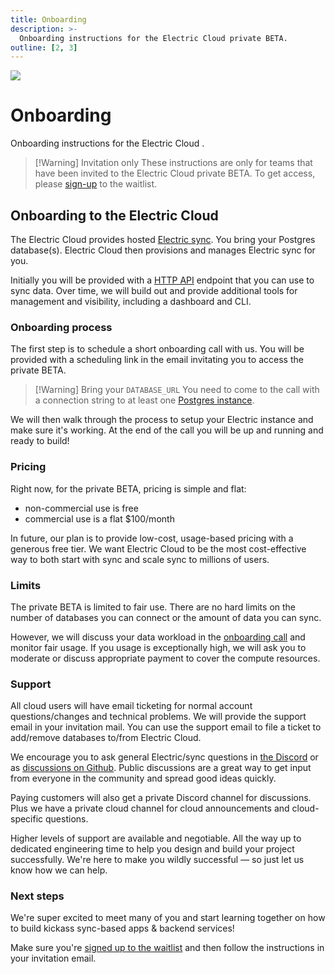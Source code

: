 ```yaml
---
title: Onboarding
description: >-
  Onboarding instructions for the Electric Cloud private BETA.
outline: [2, 3]
---
```


<img src="/img/icons/ddn.svg" class="product-icon" />

# Onboarding

Onboarding instructions for the Electric Cloud <Badge type="info" text="PRIVATE BETA" />.

> [!Warning] Invitation only
> These instructions are only for teams that have been invited to the Electric Cloud private BETA. To get access, please [sign-up](../sign-up.md) to the waitlist.

## Onboarding to the Electric Cloud

The Electric Cloud provides hosted [Electric sync](/products/electric). You bring your Postgres database(s). Electric Cloud then provisions and manages Electric sync for you.

Initially you will be provided with a [HTTP API](/docs/api/http) endpoint that you can use to sync data. Over time, we will build out and provide additional tools for management and visibility, including a dashboard and CLI.

### Onboarding process

The first step is to schedule a short onboarding call with us. You will be provided with a scheduling link in the email invitating you to access the private BETA.

> [!Warning] Bring your <code>DATABASE_URL</code>
> You need to come to the call with a connection string to at least one [Postgres instance](/docs/guides/deployment#_1-running-postgres).

We will then walk through the process to setup your Electric instance and make sure it's working. At the end of the call you will be up and running and ready to build!

### Pricing

Right now, for the private BETA, pricing is simple and flat:

- non-commercial use is free
- commercial use is a flat $100/month

In future, our plan is to provide low-cost, usage-based pricing with a generous free tier. We want Electric Cloud to be the most cost-effective way to both start with sync and scale sync to millions of users.

### Limits

The private BETA is limited to fair use. There are no hard limits on the number of databases you can connect or the amount of data you can sync.

However, we will discuss your data workload in the [onboarding call](#onboarding-process) and monitor fair usage. If you usage is exceptionally high, we will ask you to moderate or discuss appropriate payment to cover the compute resources.

### Support

All cloud users will have email ticketing for normal account questions/changes and technical problems. We will provide the support email in your invitation mail. You can use the support email to file a ticket to add/remove databases to/from Electric Cloud.

We encourage you to ask general Electric/sync questions in [the Discord](https://discord.electric-sql.com) or as [discussions on Github](http://github.com/electric-sql/electric/discussions). Public discussions are a great way to get input from everyone in the community and spread good ideas quickly.

Paying customers will also get a private Discord channel for discussions. Plus we have a private cloud channel for cloud announcements and cloud-specific questions.

Higher levels of support are available and negotiable. All the way up to dedicated engineering time to help you design and build your project successfully. We're here to make you wildly successful &mdash; so just let us know how we can help.

### Next steps

We're super excited to meet many of you and start learning together on how to build kickass sync-based apps & backend services!

Make sure you're [signed up to the waitlist](./sign-up.md) and then follow the instructions in your invitation email.